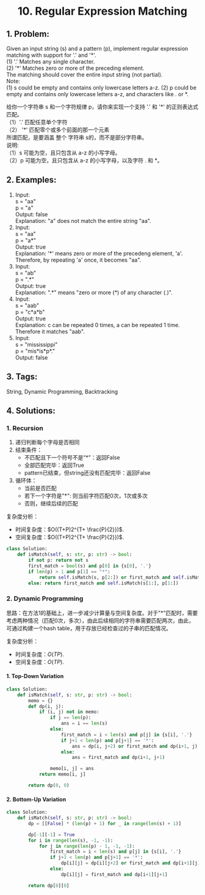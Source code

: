 
# <p align="center"> 10. Regular Expression Matching </p>

## 1. Problem:
Given an input string (s) and a pattern (p), implement regular expression matching with support for '.' and '\*'.  
(1)  '.' Matches any single character.  
(2)  '\*' Matches zero or more of the preceding element.    
The matching should cover the entire input string (not partial).  
Note:    
(1) s could be empty and contains only lowercase letters a-z.
(2) p could be empty and contains only lowercase letters a-z, and characters like . or *.


给你一个字符串 s 和一个字符规律 p，请你来实现一个支持 '.' 和 '\*' 的正则表达式匹配。  
（1）'.' 匹配任意单个字符  
（2） '\*' 匹配零个或多个前面的那一个元素  
所谓匹配，是要涵盖 整个 字符串 s的，而不是部分字符串。  
说明:  
（1）s 可能为空，且只包含从 a-z 的小写字母。  
（2）p 可能为空，且只包含从 a-z 的小写字母，以及字符 . 和 *。

## 2. Examples:
1. Input:  
s = "aa"  
p = "a"  
Output: false  
Explanation: "a" does not match the entire string "aa".  
2. Input:  
s = "aa"  
p = "a\*"  
Output: true  
Explanation: '\*' means zero or more of the precedeng element, 'a'. Therefore, by repeating 'a' once, it becomes "aa".  
3. Input:  
s = "ab"  
p = ".\*"  
Output: true  
Explanation: ".\*" means "zero or more (\*) of any character (.)".
4. Input:  
s = "aab"  
p = "c\*a\*b"  
Output: true  
Explanation: c can be repeated 0 times, a can be repeated 1 time. Therefore it matches "aab".
5. Input:  
s = "mississippi"  
p = "mis\*is\*p\*."  
Output: false  

## 3. Tags:
String, Dynamic Programming, Backtracking

## 4. Solutions:

### 1. Recursion

1. 递归判断每个字母是否相同
2. 结束条件：
    - 不匹配且下一个符号不是“\*”：返回False
    - 全部匹配完毕：返回True
    - pattern已结束，但string还没有匹配完毕：返回False
3. 循环体：
    - 当前是否匹配
    - 若下一个字符是"\*": 则当前字符匹配0次，1次或多次
    - 否则，继续后续的匹配

复杂度分析：
- 时间复杂度：$O((T+P)2^{T+ \frac{P}{2}})$.
- 空间复杂度：$O((T+P)2^{T+ \frac{P}{2}})$.


```python
class Solution:
    def isMatch(self, s: str, p: str) -> bool:
        if not p: return not s        
        first_match = bool(s) and p[0] in {s[0], '.'}  
        if len(p) > 1 and p[1] == "*":
            return self.isMatch(s, p[2:]) or first_match and self.isMatch(s[1:], p)
        else: return first_match and self.isMatch(s[1:], p[1:])        
```

### 2. Dynamic Programming

思路：在方法1的基础上，进一步减少计算量与空间复杂度。对于"\*"匹配时，需要考虑两种情况（匹配0次，多次），由此后续相同的字符串需要匹配两次，由此，可通过构建一个hash table，用于存放已经检查过的子串的匹配情况。

复杂度分析：
- 时间复杂度：$O(TP)$.
- 空间复杂度：$O(TP)$.

#### 1. Top-Down Variation 


```python
class Solution:
    def isMatch(self, s: str, p: str) -> bool:
        memo = {}
        def dp(i, j):
            if (i, j) not in memo:
                if j == len(p):
                    ans = i == len(s)
                else:
                    first_match = i < len(s) and p[j] in {s[i], '.'}
                    if j+1 < len(p) and p[j+1] == '*':
                        ans = dp(i, j+2) or first_match and dp(i+1, j)
                    else:
                        ans = first_match and dp(i+1, j+1)

                memo[i, j] = ans
            return memo[i, j]

        return dp(0, 0)  
```

#### 2. Bottom-Up Variation


```python
class Solution:
    def isMatch(self, s: str, p: str) -> bool:
        dp = [[False] * (len(p) + 1) for _ in range(len(s) + 1)]

        dp[-1][-1] = True
        for i in range(len(s), -1, -1):
            for j in range(len(p) - 1, -1, -1):
                first_match = i < len(s) and p[j] in {s[i], '.'}
                if j+1 < len(p) and p[j+1] == '*':
                    dp[i][j] = dp[i][j+2] or first_match and dp[i+1][j]
                else:
                    dp[i][j] = first_match and dp[i+1][j+1]

        return dp[0][0]    
```
